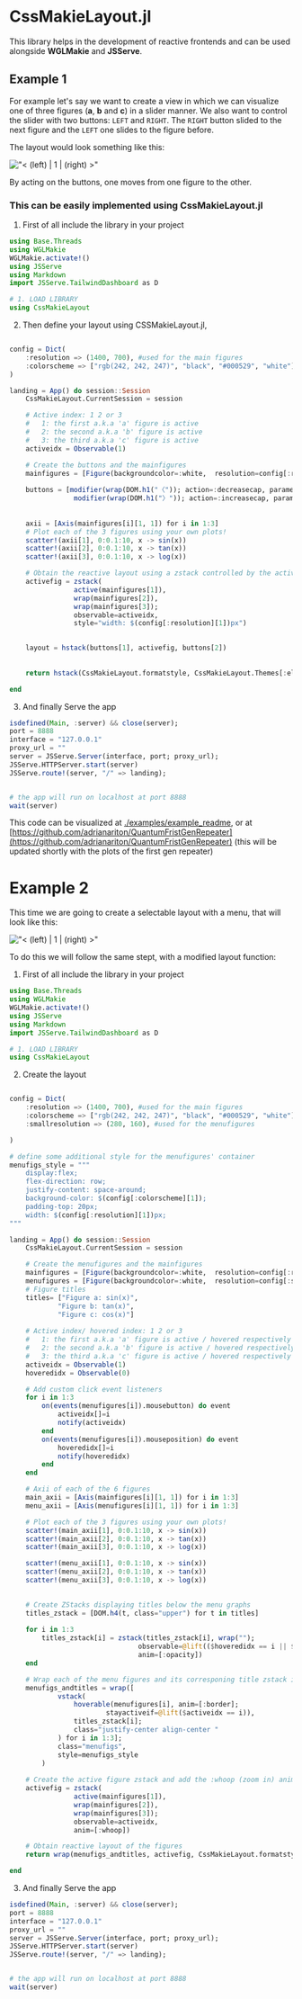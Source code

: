 # CssMakieLayout.jl
This library helps in the development of reactive frontends and can be
used alongside **WGLMakie** and **JSServe**.

## Example 1
For example let's say we want to create a view in which we can visualize
one of three figures (**a**, **b** and **c**) in a slider manner. 
We also want to control the slider with two buttons: `LEFT` and `RIGHT`. The
`RIGHT` button slided to the next figure and the `LEFT` one slides to the
figure before.

The layout would look something like this:

!["< (left) | 1 | (right) >"](https://github.com/adrianariton/CssMMakieLayout/blob/master/examples/assets/example1.gif?raw=true)

By acting on the buttons, one moves from one figure to the other.

### This can be easily implemented using **CssMakieLayout.jl**

1. First of all include the library in your project

```julia
using Base.Threads
using WGLMakie
WGLMakie.activate!()
using JSServe
using Markdown
import JSServe.TailwindDashboard as D

# 1. LOAD LIBRARY   
using CssMakieLayout
```
2. Then define your layout using CSSMakieLayout.jl,

```julia

config = Dict(
    :resolution => (1400, 700), #used for the main figures
    :colorscheme => ["rgb(242, 242, 247)", "black", "#000529", "white"]
)

landing = App() do session::Session
    CssMakieLayout.CurrentSession = session

    # Active index: 1 2 or 3
    #   1: the first a.k.a 'a' figure is active
    #   2: the second a.k.a 'b' figure is active    
    #   3: the third a.k.a 'c' figure is active
    activeidx = Observable(1)

    # Create the buttons and the mainfigures
    mainfigures = [Figure(backgroundcolor=:white,  resolution=config[:resolution]) for _ in 1:3]
    
    buttons = [modifier(wrap(DOM.h1("〈")); action=:decreasecap, parameter=activeidx, cap=3),
                modifier(wrap(DOM.h1("〉")); action=:increasecap, parameter=activeidx, cap=3)]
    
    
    axii = [Axis(mainfigures[i][1, 1]) for i in 1:3]
    # Plot each of the 3 figures using your own plots!
    scatter!(axii[1], 0:0.1:10, x -> sin(x))
    scatter!(axii[2], 0:0.1:10, x -> tan(x))
    scatter!(axii[3], 0:0.1:10, x -> log(x))

    # Obtain the reactive layout using a zstack controlled by the activeidx observable
    activefig = zstack(
                active(mainfigures[1]),
                wrap(mainfigures[2]),
                wrap(mainfigures[3]);
                observable=activeidx,
                style="width: $(config[:resolution][1])px")
    

    layout = hstack(buttons[1], activefig, buttons[2])
    
    
    return hstack(CssMakieLayout.formatstyle, CssMakieLayout.Themes[:elegant](config), layout)

end
```

3. And finally Serve the app

```julia
isdefined(Main, :server) && close(server);
port = 8888
interface = "127.0.0.1"
proxy_url = ""
server = JSServe.Server(interface, port; proxy_url);
JSServe.HTTPServer.start(server)
JSServe.route!(server, "/" => landing);


# the app will run on localhost at port 8888
wait(server)
```
  
This code can be visualized at [./examples/example_readme](./examples/example_readme), or at [https://github.com/adrianariton/QuantumFristGenRepeater](https://github.com/adrianariton/QuantumFristGenRepeater)  (this will be updated shortly with the plots of the first gen repeater)

# Example 2

This time we are going to create a selectable layout with a menu, that will look like this:


!["< (left) | 1 | (right) >"](https://github.com/adrianariton/CssMMakieLayout/blob/master/examples/assets/example2.gif?raw=true)

To do this we will follow the same stept, with a modified layout function:

1. First of all include the library in your project

```julia
using Base.Threads
using WGLMakie
WGLMakie.activate!()
using JSServe
using Markdown
import JSServe.TailwindDashboard as D

# 1. LOAD LIBRARY   
using CssMakieLayout
```

2. Create the layout

```julia

config = Dict(
    :resolution => (1400, 700), #used for the main figures
    :colorscheme => ["rgb(242, 242, 247)", "black", "#000529", "white"],
    :smallresolution => (280, 160), #used for the menufigures

)

# define some additional style for the menufigures' container
menufigs_style = """
    display:flex;
    flex-direction: row;
    justify-content: space-around;
    background-color: $(config[:colorscheme][1]);
    padding-top: 20px;
    width: $(config[:resolution][1])px;
"""

landing = App() do session::Session
    CssMakieLayout.CurrentSession = session

    # Create the menufigures and the mainfigures
    mainfigures = [Figure(backgroundcolor=:white,  resolution=config[:resolution]) for _ in 1:3]
    menufigures = [Figure(backgroundcolor=:white,  resolution=config[:smallresolution]) for _ in 1:3]
    # Figure titles
    titles= ["Figure a: sin(x)",
            "Figure b: tan(x)",
            "Figure c: cos(x)"]
    
    # Active index/ hovered index: 1 2 or 3
    #   1: the first a.k.a 'a' figure is active / hovered respectively
    #   2: the second a.k.a 'b' figure is active / hovered respectively
    #   3: the third a.k.a 'c' figure is active / hovered respectively
    activeidx = Observable(1)
    hoveredidx = Observable(0)

    # Add custom click event listeners
    for i in 1:3
        on(events(menufigures[i]).mousebutton) do event
            activeidx[]=i  
            notify(activeidx)
        end
        on(events(menufigures[i]).mouseposition) do event
            hoveredidx[]=i  
            notify(hoveredidx)
        end
    end

    # Axii of each of the 6 figures
    main_axii = [Axis(mainfigures[i][1, 1]) for i in 1:3]
    menu_axii = [Axis(menufigures[i][1, 1]) for i in 1:3]

    # Plot each of the 3 figures using your own plots!
    scatter!(main_axii[1], 0:0.1:10, x -> sin(x))
    scatter!(main_axii[2], 0:0.1:10, x -> tan(x))
    scatter!(main_axii[3], 0:0.1:10, x -> log(x))

    scatter!(menu_axii[1], 0:0.1:10, x -> sin(x))
    scatter!(menu_axii[2], 0:0.1:10, x -> tan(x))
    scatter!(menu_axii[3], 0:0.1:10, x -> log(x))

    
    # Create ZStacks displaying titles below the menu graphs
    titles_zstack = [DOM.h4(t, class="upper") for t in titles]
    
    for i in 1:3
        titles_zstack[i] = zstack(titles_zstack[i], wrap(""); 
                                observable=@lift(($hoveredidx == i || $activeidx == i)),
                                anim=[:opacity])
    end

    # Wrap each of the menu figures and its corresponing title zstack in a div
    menufigs_andtitles = wrap([
            vstack(
                hoverable(menufigures[i], anim=[:border];
                        stayactiveif=@lift($activeidx == i)),
                titles_zstack[i];
                class="justify-center align-center "    
            ) for i in 1:3]; 
            class="menufigs",
            style=menufigs_style
        )
    
    # Create the active figure zstack and add the :whoop (zoom in) animation to it
    activefig = zstack(
                active(mainfigures[1]),
                wrap(mainfigures[2]),
                wrap(mainfigures[3]);
                observable=activeidx,
                anim=[:whoop])

    # Obtain reactive layout of the figures 
    return wrap(menufigs_andtitles, activefig, CssMakieLayout.formatstyle)

end
```

3. And finally Serve the app

```julia
isdefined(Main, :server) && close(server);
port = 8888
interface = "127.0.0.1"
proxy_url = ""
server = JSServe.Server(interface, port; proxy_url);
JSServe.HTTPServer.start(server)
JSServe.route!(server, "/" => landing);


# the app will run on localhost at port 8888
wait(server)
```